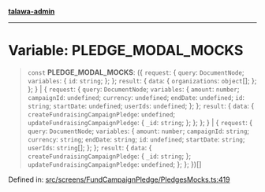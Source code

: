 [**talawa-admin**](../../../../README.md)

***

# Variable: PLEDGE\_MODAL\_MOCKS

> `const` **PLEDGE\_MODAL\_MOCKS**: (\{ `request`: \{ `query`: `DocumentNode`; `variables`: \{ `id`: `string`; \}; \}; `result`: \{ `data`: \{ `organizations`: `object`[]; \}; \}; \} \| \{ `request`: \{ `query`: `DocumentNode`; `variables`: \{ `amount`: `number`; `campaignId`: `undefined`; `currency`: `undefined`; `endDate`: `undefined`; `id`: `string`; `startDate`: `undefined`; `userIds`: `undefined`; \}; \}; `result`: \{ `data`: \{ `createFundraisingCampaignPledge`: `undefined`; `updateFundraisingCampaignPledge`: \{ `_id`: `string`; \}; \}; \}; \} \| \{ `request`: \{ `query`: `DocumentNode`; `variables`: \{ `amount`: `number`; `campaignId`: `string`; `currency`: `string`; `endDate`: `string`; `id`: `undefined`; `startDate`: `string`; `userIds`: `string`[]; \}; \}; `result`: \{ `data`: \{ `createFundraisingCampaignPledge`: \{ `_id`: `string`; \}; `updateFundraisingCampaignPledge`: `undefined`; \}; \}; \})[]

Defined in: [src/screens/FundCampaignPledge/PledgesMocks.ts:419](https://github.com/MayankJha014/talawa-admin/blob/0dd35cc200a4ed7562fa81ab87ec9b2a6facd18b/src/screens/FundCampaignPledge/PledgesMocks.ts#L419)
